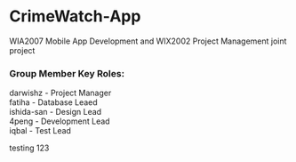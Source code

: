 # CrimeWatch-App
WIA2007 Mobile App Development and WIX2002 Project Management joint project

### Group Member Key Roles: 
darwishz - Project Manager<br>
fatiha - Database Leaed<br>
ishida-san - Design Lead<br>
4peng - Development Lead<br>
iqbal - Test Lead<br>


testing 123